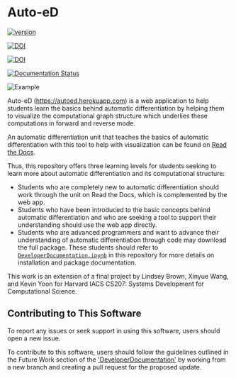 # Auto-eD
[![version](https://img.shields.io/badge/version-1.0.2-yellow.svg)](https://semver.org)

[![DOI](https://jose.theoj.org/papers/10.21105/jose.00161/status.svg)](https://doi.org/10.21105/jose.00161)

[![DOI](https://zenodo.org/badge/262339852.svg)](https://zenodo.org/badge/latestdoi/262339852)

[![Documentation Status](https://readthedocs.org/projects/auto-ed/badge/?version=latest)](https://auto-ed.readthedocs.io/en/latest/?badge=latest)

![Example](AutoEdCover.png)

Auto-eD (https://autoed.herokuapp.com) is a web application to help students learn the basics behind automatic differentiation by helping them to visualize the computational graph structure which underlies these computations in forward and reverse mode.

An automatic differentiation unit that teaches the basics of automatic differentiation with this tool to help with visualization can be found on [Read the Docs](https://auto-ed.readthedocs.io/en/latest/).

Thus, this repository offers three learning levels for students seeking to learn more about automatic differentiation and its computational structure:

* Students who are completely new to automatic differentiation should work through the unit on Read the Docs, which is complemented by the web app.
* Students who have been introduced to the basic concepts behind automatic differentiation and who are seeking a tool to support their understanding should use the web app directly.
* Students who are advanced programmers and want to advance their understanding of automatic differentiation through code may download the full package.  These students should refer to [`DeveloperDocumentation.ipynb`](./DeveloperDocumentation.ipynb) in this repository for more details on installation and package documentation.

This work is an extension of a final project by Lindsey Brown, Xinyue Wang, and Kevin Yoon for Harvard IACS CS207: Systems Development for Computational Science. 

## Contributing to This Software
To report any issues or seek support in using this software, users should open a new issue.

To contribute to this software, users should follow the guidelines outlined in the Future Work section of the ['DeveloperDocumentation'](./DeveloperDocumentation.ipynb) by working from a new branch and creating a pull request for the proposed update.
